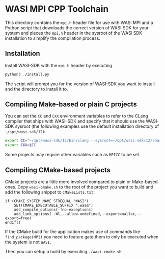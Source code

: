 # WASI MPI CPP Toolchain
This directory contains the `mpi.h` header file for use with WASI MPI and a Python script that downloads the correct
version of WASI SDK for your system and places the `mpi.h` header in the sysroot of the WASI SDK installation to
simplify the compilation process.

## Installation
Install WASI-SDK with the `mpi.h` header by executing
```bash
python3 ./install.py
```
The script will prompt you for the version of WASI-SDK you want to install and the directory to install it to.

## Compiling Make-based or plain C projects
You can set the `CC` and `CXX` environment variables to refer to the CLang compiler that ships with WASI-SDK and
specify that it should use the WASI-SDK sysroot (the following examples use the default installation directory
of `~/opt/wasi-sdk/12`):
```bash
export CC="~/opt/wasi-sdk/12/bin/clang --sysroot=~/opt/wasi-sdk/12/share/wasi-sysroot"
export CXX=$CC
```
Some projects may require other variables such as `MPICC` to be set.

## Compiling CMake-based projects
CMake projects are a little more involved compared to plain or Make-based ones. Copy `wasi-cmake.sh` to the root of
the project you want to build and add the following snippet to `CMakeLists.txt`:
```
if (CMAKE_SYSTEM_NAME STREQUAL "WASI")
    SET(CMAKE_EXECUTABLE_SUFFIX ".wasm")
    add_compile_options(-fno-exceptions)
    add_link_options( -Wl,--allow-undefined,--export=malloc,--export=free)
endif()
```

If the CMake build for the application makes use of commands like `find_package(MPI)` you need to feature gate them
to only be executed when the system is not `WASI`.

Then you can setup a build by executing `./wasi-cmake.sh`.
